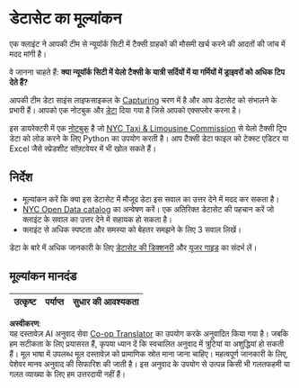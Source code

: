 <!--
CO_OP_TRANSLATOR_METADATA:
{
  "original_hash": "564445c39ad29a491abcb9356fc4d47d",
  "translation_date": "2025-08-24T00:44:30+00:00",
  "source_file": "4-Data-Science-Lifecycle/14-Introduction/assignment.md",
  "language_code": "hi"
}
-->
# डेटासेट का मूल्यांकन

एक क्लाइंट ने आपकी टीम से न्यूयॉर्क सिटी में टैक्सी ग्राहकों की मौसमी खर्च करने की आदतों की जांच में मदद मांगी है। 

वे जानना चाहते हैं: **क्या न्यूयॉर्क सिटी में येलो टैक्सी के यात्री सर्दियों में या गर्मियों में ड्राइवरों को अधिक टिप देते हैं?**

आपकी टीम डेटा साइंस लाइफसाइकल के [Capturing](Readme.md#Capturing) चरण में है और आप डेटासेट को संभालने के प्रभारी हैं। आपको एक नोटबुक और [डेटा](../../../../data/taxi.csv) दिया गया है जिसे आपको एक्सप्लोर करना है।

इस डायरेक्टरी में एक [नोटबुक](../../../../4-Data-Science-Lifecycle/14-Introduction/notebook.ipynb) है जो [NYC Taxi & Limousine Commission](https://docs.microsoft.com/en-us/azure/open-datasets/dataset-taxi-yellow?tabs=azureml-opendatasets) से येलो टैक्सी ट्रिप डेटा को लोड करने के लिए Python का उपयोग करती है। 
आप टैक्सी डेटा फाइल को टेक्स्ट एडिटर या Excel जैसे स्प्रेडशीट सॉफ़्टवेयर में भी खोल सकते हैं।

## निर्देश

- मूल्यांकन करें कि क्या इस डेटासेट में मौजूद डेटा इस सवाल का उत्तर देने में मदद कर सकता है।
- [NYC Open Data catalog](https://data.cityofnewyork.us/browse?sortBy=most_accessed&utf8=%E2%9C%93) का अन्वेषण करें। एक अतिरिक्त डेटासेट की पहचान करें जो क्लाइंट के सवाल का उत्तर देने में सहायक हो सकता है।
- क्लाइंट से अधिक स्पष्टता और समस्या को बेहतर समझने के लिए 3 सवाल लिखें। 

डेटा के बारे में अधिक जानकारी के लिए [डेटासेट की डिक्शनरी](https://www1.nyc.gov/assets/tlc/downloads/pdf/data_dictionary_trip_records_yellow.pdf) और [यूजर गाइड](https://www1.nyc.gov/assets/tlc/downloads/pdf/trip_record_user_guide.pdf) का संदर्भ लें।

## मूल्यांकन मानदंड

उत्कृष्ट | पर्याप्त | सुधार की आवश्यकता
--- | --- | ---

**अस्वीकरण**:  
यह दस्तावेज़ AI अनुवाद सेवा [Co-op Translator](https://github.com/Azure/co-op-translator) का उपयोग करके अनुवादित किया गया है। जबकि हम सटीकता के लिए प्रयासरत हैं, कृपया ध्यान दें कि स्वचालित अनुवाद में त्रुटियां या अशुद्धियां हो सकती हैं। मूल भाषा में उपलब्ध मूल दस्तावेज़ को प्रामाणिक स्रोत माना जाना चाहिए। महत्वपूर्ण जानकारी के लिए, पेशेवर मानव अनुवाद की सिफारिश की जाती है। इस अनुवाद के उपयोग से उत्पन्न किसी भी गलतफहमी या गलत व्याख्या के लिए हम उत्तरदायी नहीं हैं।